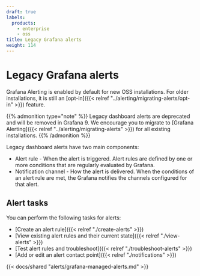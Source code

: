 ```yaml
---
draft: true
labels:
  products:
    - enterprise
    - oss
title: Legacy Grafana alerts
weight: 114
---
```


# Legacy Grafana alerts

Grafana Alerting is enabled by default for new OSS installations. For older installations, it is still an [opt-in]({{< relref "../alerting/migrating-alerts/opt-in" >}}) feature.

{{% admonition type="note" %}}
Legacy dashboard alerts are deprecated and will be removed in Grafana 9. We encourage you to migrate to [Grafana Alerting]({{< relref "../alerting/migrating-alerts" >}}) for all existing installations.
{{% /admonition %}}

Legacy dashboard alerts have two main components:

- Alert rule - When the alert is triggered. Alert rules are defined by one or more conditions that are regularly evaluated by Grafana.
- Notification channel - How the alert is delivered. When the conditions of an alert rule are met, the Grafana notifies the channels configured for that alert.

## Alert tasks

You can perform the following tasks for alerts:

- [Create an alert rule]({{< relref "./create-alerts" >}})
- [View existing alert rules and their current state]({{< relref "./view-alerts" >}})
- [Test alert rules and troubleshoot]({{< relref "./troubleshoot-alerts" >}})
- [Add or edit an alert contact point]({{< relref "./notifications" >}})

{{< docs/shared "alerts/grafana-managed-alerts.md" >}}
